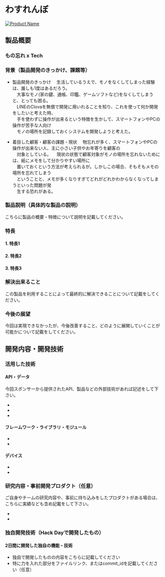 # わすれんぼ

[![Product Name](image.png)](https://www.youtube.com/watch?v=G5rULR53uMk)

## 製品概要
### もの忘れ x Tech

### 背景（製品開発のきっかけ、課題等）
- 製品開発のきっかけ
　生活しているうえで、モノをなくしてしまった経験は、誰しも1度はあるだろう。  
　大事なモノ(家の鍵、通帳、印鑑、ゲームソフトなど)をなくしてしまうと、とっても困る。  
　LINEのClovaを無償で開発に用いれることを知り、これを使って何か開発をしたいと考えた時、  
　手を使わずに操作が出来るという特徴を生かして、スマートフォンやPCの操作が苦手な人向け  
　モノの場所を記録しておくシステムを開発しようと考えた。
 
- 着目した顧客・顧客の課題・現状
　物忘れが多く、スマートフォンやPCの操作が出来ない人、主に小さい子供やお年寄りを顧客の  
　対象としている。
　現状の状態で顧客対象がモノの場所を忘れないためには、紙にメモをして分かりやすい場所に  
　置いておくという方法が考えられるが。しかしこの場合、そもそもメモの場所を忘れてしまう  
　ということと、メモが多くなりすぎてどれがどれかわからなくなってしまうといった問題が発  
　生する恐れがある。

### 製品説明（具体的な製品の説明）
こちらに製品の概要・特徴について説明を記載してください。

### 特長

#### 1. 特長1

#### 2. 特長2

#### 3. 特長3

### 解決出来ること
この製品を利用することによって最終的に解決できることについて記載をしてください。

### 今後の展望
今回は実現できなかったが、今後改善すること、どのように展開していくことが可能かについて記載をしてください。


## 開発内容・開発技術
### 活用した技術
#### API・データ
今回スポンサーから提供されたAPI、製品などの外部技術があれば記述をして下さい。

* 
* 
* 

#### フレームワーク・ライブラリ・モジュール
* 
* 

#### デバイス
* 
* 

### 研究内容・事前開発プロダクト（任意）
ご自身やチームの研究内容や、事前に持ち込みをしたプロダクトがある場合は、こちらに実績なども含め記載をして下さい。

* 
* 


### 独自開発技術（Hack Dayで開発したもの）
#### 2日間に開発した独自の機能・技術
* 独自で開発したものの内容をこちらに記載してください
* 特に力を入れた部分をファイルリンク、またはcommit_idを記載してください（任意）
